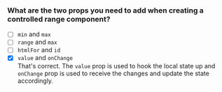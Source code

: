 ### What are the two props you need to add when creating a controlled range component?

- [ ] `min` and `max`
- [ ] `range` and `max`
- [ ] `htmlFor` and `id`
- [x] `value` and `onChange` <br>
      That's correct. The `value` prop is used to hook the local state up and `onChange` prop is used to receive the changes and update the state accordingly.

